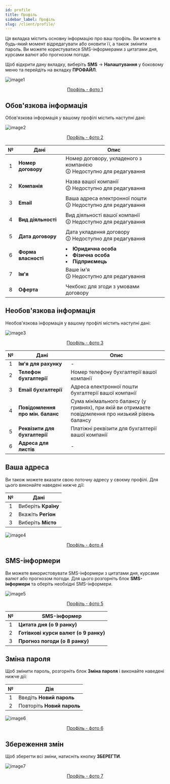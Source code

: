 ```yaml
---
id: profile
title: Профіль
sidebar_label: Профіль
slug: /client/profile/
---
```


Ця вкладка містить основну інформацію про ваш профіль. Ви можете в будь-який момент відредагувати або оновити її, а також змінити пароль. Ви можете користуватися SMS-інформерами з цитатами дня, курсами валют або прогнозом погоди.

Щоб відкрити дану вкладку, виберіть **SMS** → **Налаштування** у боковому меню та перейдіть на вкладку **ПРОФАЙЛ**.

![image1](/img/uk/client_settings_profile/image1.png "Профіль") <center><u>Профіль - фото 1</u></center>

## Обов'язкова інформація

Обов'язкова інформація у вашому профілі містить наступні дані:

![image2](/img/uk/client_settings_profile/image2.png "Профіль") <center><u>Профіль - фото 2</u></center>

|  №  | Дані | Опис |
| :-: | ---- | ---- |
| 1 | **Номер договору** | Номер договору, укладеного з компанією <br/>🛈 Недоступно для редагування |
| 2 | **Компанія** | Назва вашої компанії <br/>🛈 Недоступно для редагування |
| 3 | **Email** | Ваша адреса електронної пошти <br/>🛈 Недоступно для редагування |
| 4 | **Вид діяльності** | Вид діяльності вашої компанії <br/>🛈 Недоступно для редагування |
| 5 | **Дата договору** | Дата укладення договору <br/>🛈 Недоступно для редагування |
| 6 | **Форма власності** | <li>**Юридична особа**</li><li>**Фізична особа**</li><li>**Підприємець**</li> |
| 7 | **Ім'я** | Ваше ім'я <br/>🛈 Недоступно для редагування |
| 8 | **Оферта** | Чекбокс для згоди з умовами договору |

## Необов'язкова інформація

Необов'язкова інформація у вашому профілі містить наступні дані:

![image3](/img/uk/client_settings_profile/image3.png "Профіль") <center><u>Профіль - фото 3</u></center>

|  №  | Дані | Опис |
| :-: | ---- | ---- |
| 1 | **Ім'я для рахунку** | - |
| 2 | **Телефон бухгалтерії** | Номер телефону бухгалтерії вашої компанії |
| 3 | **Email бухгалтерії** | Адреса електронної пошти бухгалтерії вашої компанії |
| 4 | **Повідомлення про мін. баланс** | Сума мінімального балансу (у гривнях), при якій ви отримаєте повідомлення про низький рівень балансу |
| 5 | **Реквізити для бухгалтерії** | Платіжні реквізити для бухгалтерії вашої компанії |
| 6 | **Адреса для листів** | - |

## Ваша адреса

Ви також можете вказати свою поточну адресу у своєму профілі. Для цього виконайте наведені нижче дії:

|  №  | Дані |
| :-: | ---- |
| 1 | Виберіть **Країну** |
| 2 | Вкажіть **Регіон** |
| 3 | Виберіть **Місто** |

![image4](/img/uk/client_settings_profile/image4.png "Профіль") <center><u>Профіль - фото 4</u></center>

## SMS-інформери

Ви можете використовувати SMS-інформери з цитатами дня, курсами валют або прогнозом погоди. Для цього розгорніть блок **SMS-інформери** та оберіть необхідні SMS-інформери.

![image5](/img/uk/client_settings_profile/image5.png "Профіль") <center><u>Профіль - фото 5</u></center>

|  №  | SMS-інформер |
| :-: | ------------ |
| 1 | **Цитата дня (о 9 ранку)** |
| 2 | **Готівкові курси валют (о 9 ранку)** |
| 3 | **Прогноз погоди (о 8 ранку)** |

## Зміна пароля

Щоб змінити пароль, розгорніть блок **Зміна пароля** і виконайте наведені нижче дії:

|  №  | Дія |
| :-: | --- |
| 1 | Введіть **Новий пароль** |
| 2 | Повторіть **Новий пароль** |

![image6](/img/uk/client_settings_profile/image6.png "Профіль") <center><u>Профіль - фото 6</u></center>

## Збереження змін

Щоб зберегти всі зміни, натисніть кнопку **ЗБЕРЕГТИ**.

![image7](/img/uk/client_settings_profile/image7.png "Профіль") <center><u>Профіль - фото 7</u></center>
